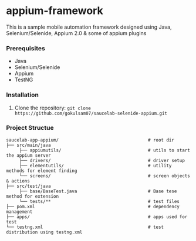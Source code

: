 # appium-framework

This is a sample mobile automation framework designed using Java, Selenium/Selenide, Appium 2.0 & some of appium plugins

### Prerequisites

* Java
* Selenium/Selenide
* Appium
* TestNG

### Installation

1. Clone the repository: `git clone https://github.com/gokulsam07/saucelab-selenide-appium.git`

### Project Structue

```
saucelab-app-appium/                                  # root dir
├── src/main/java                                              
     ├── appiumutils/                                 # utils to start the appium server                    
     ├── drivers/                                     # driver setup
     ├── elementutils/                                # utility methods for element finding
     └── screens/                                     # screen objects & actions                 
├── src/test/java
     ├── base/BaseTest.java                           # Base tese method for extension                 
     └── tests/**                                     # test files                       
├── pom.xml                                           # dependency management
├── apps/                                             # apps used for test 
└── testng.xml                                        # test distribution using testng.xml

```

